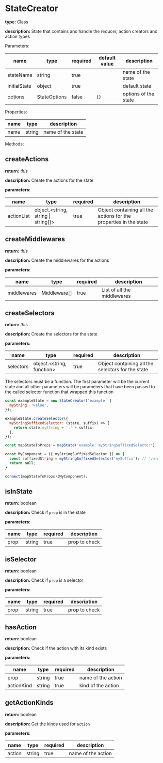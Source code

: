 # StateCreator

**type:** Class

**description:** State that contains and handle the reducer, action creators and action types

Parameters:

| name         | type         | required | default value | description          |
|--------------|--------------|----------|---------------|----------------------|
| stateName    | string       | true     |               | name of the state    |
| initialState | object       | true     |               | default state        |
| options      | StateOptions | false    | `{}`          | options of the state |

Properties:

| name     | type     | description          |
|----------|----------|----------------------|
| name     | string   | name of the state    |

Methods:

## createActions

**return:** *this*

**description:** Create the actions for the state

**parameters:**

| name         | type                                      | required | description          |
|--------------|-------------------------------------------|----------|----------------------|
| actionList   | object.&lt;string, string \| string[]&gt; | true     | Object containing all the actions for the properties in the state |

## createMiddlewares

**return:** *this*

**description:** Create the middlewares for the actions

**parameters:**

| name         | type         | required | description                 |
|--------------|--------------|----------|-----------------------------|
| middlewares  | Middleware[] | true     | List of all the middlewares |

## createSelectors

**return:** *this*

**description:** Create the selectors for the state

**parameters:**

| name         | type                            | required | description                         |
|--------------|---------------------------------|----------|-------------------------------------|
| selectors    | object.&lt;string, function&gt; | true     | Object containing all the selectors for the state |

The selectors must be a function. The first parameter will be the current state and all other parameters will be parameters that have been passed to the called selector function that wrapped this function

```js
const exampleState = new StateCreator('example' {
  myString: 'value',
});

exampleState.createSelector({
  myStringSuffixedSelector: (state, suffix) => {
    return state.myString + ':' + suffix;
  },
});
```

```js
const mapStateToProps = mapState('example: myStringSuffixedSelector');

const MyComponent = ({ myStringSuffixedSelector }) => {
  const suffixedString = myStringSuffixedSelector('mySuffix'); // 'value:mySuffix'
  return null;
}

connect(mapStateToProps)(MyComponent);
```

## isInState

**return:** boolean

**description:** Check if `prop` is in the state

**parameters:**

| name    | type   | required | description   |
|---------|--------|----------|---------------|
| prop    | string | true     | prop to check |

## isSelector

**return:** boolean

**description:** Check if `prop` is a selector

**parameters:**

| name    | type   | required | description   |
|---------|--------|----------|---------------|
| prop    | string | true     | prop to check |

## hasAction

**return:** boolean

**description:** Check if the action with its kind exists

**parameters:**

| name       | type   | required | description        |
|------------|--------|----------|--------------------|
| prop       | string | true     | name of the action |
| actionKind | string | true     | kind of the action |

## getActionKinds

**return:** boolean

**description:** Get the kinds used for `action`

**parameters:**

| name       | type   | required | description        |
|------------|--------|----------|--------------------|
| action     | string | true     | name of the action |
